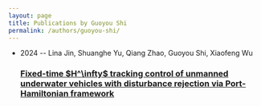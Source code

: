 ```yaml
---
layout: page
title: Publications by Guoyou Shi
permalink: /authors/guoyou-shi/
---
```


<ul class="post-list">
<li><span class='post-meta'>2024 -- Lina Jin, Shuanghe Yu, Qiang Zhao, Guoyou Shi, Xiaofeng Wu</span><h3><a class='post-link' href='../../fixed-time-h-infty-tracking-control-of-unmanned-underwater-vehicles-with-disturbance-rejection-via-port-hamiltonian-framework'>Fixed-time $H^\infty$ tracking control of unmanned underwater vehicles with disturbance rejection via Port-Hamiltonian framework</a></h3></li>

</ul>
